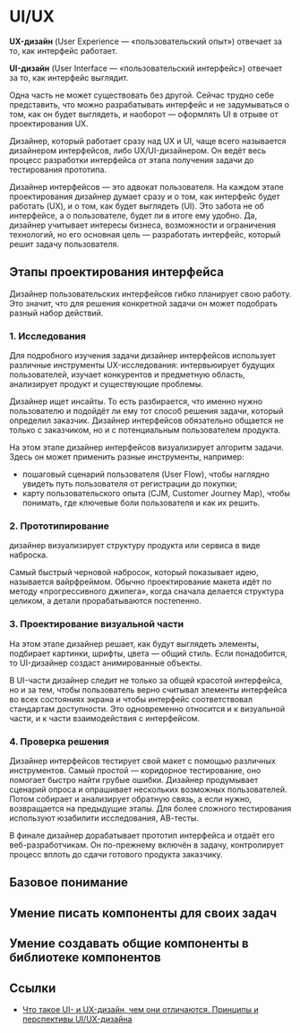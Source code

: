 # UI/UX

**UX-дизайн** (User Experience — «пользовательский опыт») отвечает за то, как интерфейс работает.

**UI-дизайн** (User Interface — «пользовательский интерфейс») отвечает за то, как интерфейс выглядит.

Одна часть не может существовать без другой. Сейчас трудно себе представить, что можно разрабатывать интерфейс и не задумываться о том, как он будет выглядеть, и наоборот — оформлять UI в отрыве от проектирования UX.

Дизайнер, который работает сразу над UX и UI, чаще всего называется дизайнером интерфейсов, либо UX/UI-дизайнером. Он ведёт весь процесс разработки интерфейса от этапа получения задачи до тестирования прототипа.

Дизайнер интерфейсов — это адвокат пользователя. На каждом этапе проектирования дизайнер думает сразу и о том, как интерфейс будет работать (UX), и о том, как будет выглядеть (UI). Это забота не об интерфейсе, а о пользователе, будет ли в итоге ему удобно. Да, дизайнер учитывает интересы бизнеса, возможности и ограничения технологий, но его основная цель — разработать интерфейс, который решит задачу пользователя.

## Этапы проектирования интерфейса

Дизайнер пользовательских интерфейсов гибко планирует свою работу. Это значит, что для решения конкретной задачи он может подобрать разный набор действий.

### 1. Исследования

Для подробного изучения задачи дизайнер интерфейсов использует различные инструменты UX-исследования: интервьюирует будущих пользователей, изучает конкурентов и предметную область, анализирует продукт и существующие проблемы.

Дизайнер ищет инсайты. То есть разбирается, что именно нужно пользователю и подойдёт ли ему тот способ решения задачи, который определил заказчик. Дизайнер интерфейсов обязательно общается не только с заказчиком, но и с потенциальным пользователем продукта.

На этом этапе дизайнер интерфейсов визуализирует алгоритм задачи. Здесь он может применить разные инструменты, например:

* пошаговый сценарий пользователя (User Flow), чтобы наглядно увидеть путь пользователя от регистрации до покупки;
* карту пользовательского опыта (CJM, Customer Journey Map), чтобы понимать, где ключевые боли пользователя и как их решить.

### 2. Прототипирование

дизайнер визуализирует структуру продукта или сервиса в виде наброска.

Самый быстрый черновой набросок, который показывает идею, называется вайрфреймом. Обычно проектирование макета идёт по методу «прогрессивного джипега», когда сначала делается структура целиком, а детали прорабатываются постепенно.

### 3. Проектирование визуальной части

На этом этапе дизайнер решает, как будут выглядеть элементы, подбирает картинки, шрифты, цвета — общий стиль. Если понадобится, то UI-дизайнер создаст анимированные объекты.

В UI-части дизайнер следит не только за общей красотой интерфейса, но и за тем, чтобы пользователь верно считывал элементы интерфейса во всех состояниях экрана и чтобы интерфейс соответствовал стандартам доступности. Это одновременно относится и к визуальной части, и к части взаимодействия с интерфейсом.

### 4. Проверка решения

Дизайнер интерфейсов тестирует свой макет с помощью различных инструментов. Самый простой — коридорное тестирование, оно помогает быстро найти грубые ошибки. Дизайнер продумывает сценарий опроса и опрашивает нескольких возможных пользователей. Потом собирает и анализирует обратную связь, а если нужно, возвращается на предыдущие этапы. Для более сложного тестирования используют юзабилити исследования, АВ-тесты.

В финале дизайнер дорабатывает прототип интерфейса и отдаёт его веб-разработчикам. Он по-прежнему включён в задачу, контролирует процесс вплоть до сдачи готового продукта заказчику.

## Базовое понимание

## Умение писать компоненты для своих задач

## Умение создавать общие компоненты в библиотеке компонентов

## Ссылки

* [Что такое UI- и UX-дизайн, чем они отличаются. Принципы и перспективы UI/UX-дизайна](https://practicum.yandex.ru/blog/chto-takoe-ux-ui-dizayn/)
